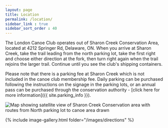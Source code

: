 ```yaml
---
layout: page
title: Location
permalink: /location/
sidebar_link : true
sidebar_sort_order : 40
---
```


The London Canoe Club operates out of Sharon Creek Conservation Area, located at 4212 Springer Rd, Delaware, ON. When you arrive at Sharon Creek, take the trail leading from the north parking lot, take the first right and choose either direction at the fork, then turn right again when the trail rejoins the larger trail. Continue until you see the club's shipping containers.

Please note that there is a parking fee at Sharon Creek which is not included in the canoe club membership fee. Daily parking can be purchased following the instructions on the signage in the parking lots, or an annual pass can be purchased through the conservation authority - [click here for more information]({{ site.parking_info }}).

![Map showing satellite view of Sharon Creek Conservation area with routes from North parking lot to canoe area drawn](/images/location.png)

{% include image-gallery.html folder="/images/directions" %}